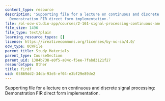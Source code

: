 ```yaml
---
content_type: resource
description: 'Supporting file for a lecture on continuous and discrete signal processing:
  Demonstration FIR direct form implementation.'
file: /ol-ocw-studio-app/courses/2-161-signal-processing-continuous-and-discrete-fall-2008/05869dd234da93e5ef04e3bf29e89de2_firdf.m
file_size: 1496
file_type: text/plain
learning_resource_types: []
license: https://creativecommons.org/licenses/by-nc-sa/4.0/
ocw_type: OCWFile
parent_title: Study Materials
parent_type: CourseSection
parent_uid: 1384b738-e0f5-a04c-f5ee-7fabd3121f27
resourcetype: Other
title: firdf
uid: 05869dd2-34da-93e5-ef04-e3bf29e89de2
---
```

Supporting file for a lecture on continuous and discrete signal processing: Demonstration FIR direct form implementation.